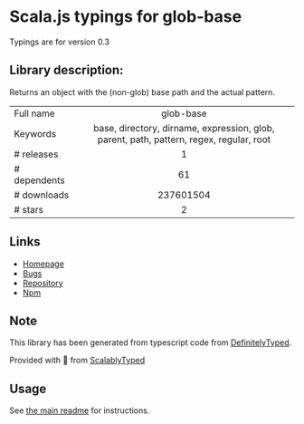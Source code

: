 
# Scala.js typings for glob-base

Typings are for version 0.3

## Library description:
Returns an object with the (non-glob) base path and the actual pattern.

|                    |                 |
| ------------------ | :-------------: |
| Full name          | glob-base |
| Keywords           | base, directory, dirname, expression, glob, parent, path, pattern, regex, regular, root |
| # releases         | 1 |
| # dependents       | 61 |
| # downloads        | 237601504 |
| # stars            | 2 |

## Links
- [Homepage](https://github.com/jonschlinkert/glob-base)
- [Bugs](https://github.com/jonschlinkert/glob-base/issues)
- [Repository](https://github.com/jonschlinkert/glob-base)
- [Npm](https://www.npmjs.com/package/glob-base)
    


## Note
This library has been generated from typescript code from [DefinitelyTyped](https://definitelytyped.org).

Provided with :purple_heart: from [ScalablyTyped](https://github.com/oyvindberg/ScalablyTyped)

## Usage
See [the main readme](../../readme.md) for instructions.


